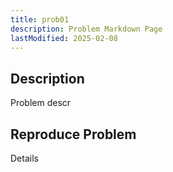 ```yaml
---
title: prob01
description: Problem Markdown Page
lastModified: 2025-02-08
---
```



## Description

Problem descr

## Reproduce Problem

Details
